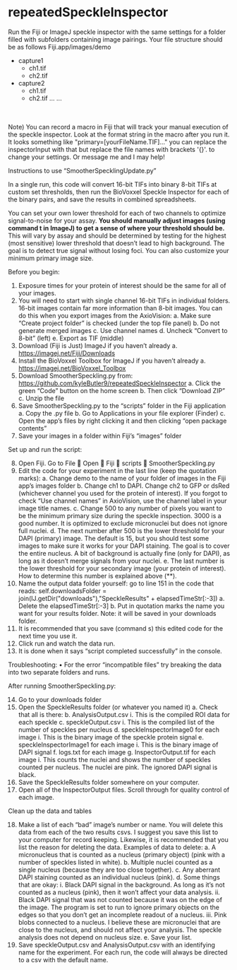 # repeatedSpeckleInspector
Run the Fiji or ImageJ speckle inspector with the same settings for a folder filled with subfolders containing image pairings. 
Your file structure should be as follows 
  Fiji.app/images/demo
   * capture1
     * ch1.tif
     * ch2.tif
   * capture2
     * ch1.tif
     * ch2.tif
      ...
    ...
<br />


<br />
Note) You can record a macro in Fiji that will track your manual execution of the speckle inspector. Look at the format string in the macro after you run it.
It looks something like "primary=[yourFileName.TIF]..." you can replace the inspectorInput with that but replace the 
file names with brackets '{}'. to change your settings. Or message me and I may help!

Instructions to use “SmootherSpecklingUpdate.py”

In a single run, this code will convert 16-bit TIFs into binary 8-bit TIFs at custom set thresholds, then run the BioVoxxel Speckle Inspector for each of the binary pairs, and save the results in combined spreadsheets.  

You can set your own lower threshold for each of two channels to optimize signal-to-noise for your assay. **You should manually adjust images (using command t in ImageJ) to get a sense of where your threshold should be.** This will vary by assay and should be determined by testing for the highest (most sensitive) lower threshold that doesn’t lead to high background. The goal is to detect true signal without losing foci. You can also customize your minimum primary image size. 

Before you begin: 

1.	Exposure times for your protein of interest should be the same for all of your images. 
2.	You will need to start with single channel 16-bit TIFs in individual folders. 16-bit images contain far more information than 8-bit images. You can do this when you export images from the AxioVision:
a.	Make sure “Create project folder” is checked (under the top file panel)
b.	Do not generate merged images
c.	Use channel names
d.	Uncheck “Convert to 8-bit” (left)
e.	Export as TIF (middle)
3.	Download (Fiji is Just) ImageJ if you haven’t already
a.	https://imagej.net/Fiji/Downloads
4.	Install the BioVoxxel Toolbox for ImageJ if you haven’t already
a.	https://imagej.net/BioVoxxel_Toolbox
5.	Download SmootherSpeckling.py from: https://github.com/kyleButler9/repeatedSpeckleInspector
a.	Click the green “Code” button on the home screen
b.	Then click “Download ZIP”
c.	Unzip the file
6.	Save SmootherSpeckling.py to the “scripts” folder in the Fiji application
a.	Copy the .py file
b.	Go to Applications in your file explorer (Finder)
c.	Open the app’s files by right clicking it and then clicking “open package contents”
7.	Save your images in a folder within Fiji’s “images” folder

Set up and run the script: 

8.	Open Fiji. Go to File  Open  Fiji  scripts  SmootherSpeckling.py
9.	Edit the code for your experiment in the last line (keep the quotation marks):
a.	Change demo to the name of your folder of images in the Fiji app’s images folder
b.	Change ch1 to DAPI. Change ch2 to GFP or dsRed (whichever channel you used for the protein of interest). If you forgot to check “Use channel names” in AxioVision, use the channel label in your image title names.
c.	Change 500 to any number of pixels you want to be the minimum primary size during the speckle inspection. 3000 is a good number. It is optimized to exclude micronuclei but does not ignore full nuclei. 
d.	The next number after 500 is the lower threshold for your DAPI (primary) image. The default is 15, but you should test some images to make sure it works for your DAPI staining. The goal is to cover the entire nucleus. A bit of background is actually fine (only for DAPI), as long as it doesn’t merge signals from your nuclei. 
e.	The last number is the lower threshold for your secondary image (your protein of interest). How to determine this number is explained above (**).
10.	 Name the output data folder yourself: go to line 151 in the code that reads: self.downloadsFolder = join(IJ.getDir("downloads"),"SpeckleResults" + elapsedTimeStr[:-3])
a.	Delete the elapsedTimeStr[:-3]
b.	Put in quotation marks the name you want for your results folder. Note: it will be saved in your downloads folder.
11.	It is recommended that you save (command s) this edited code for the next time you use it.
12.	Click run and watch the data run.
13.	It is done when it says “script completed successfully” in the console.

Troubleshooting:
•	For the error “incompatible files” try breaking the data into two separate folders and runs. 

After running SmootherSpeckling.py:

14.	Go to your downloads folder
15.	Open the SpeckleResults folder (or whatever you named it)
a.	Check that all is there: 
b.	AnalysisOutput.csv
i.	This is the compiled ROI data for each speckle
c.	speckleOutput.csv
i.	This is the compiled list of the number of speckles per nucleus
d.	speckleInspectorImage0 for each image
i.	This is the binary image of the speckle protein signal
e.	speckleInspectorImage1 for each image
i.	This is the binary image of DAPI signal
f.	logs.txt for each image
g.	InspectorOutput.tif for each image
i.	This counts the nuclei and shows the number of speckles counted per nucleus. The nuclei are pink. The ignored DAPI signal is black.
16.	Save the SpeckleResults folder somewhere on your computer.
17.	Open all of the InspectorOutput files. Scroll through for quality control of each image. 

Clean up the data and tables

18.	Make a list of each “bad” image’s number or name. You will delete this data from each of the two results csvs. I suggest you save this list to your computer for record keeping. Likewise, it is recommended that you list the reason for deleting the data. Examples of data to delete:
a.	A micronucleus that is counted as a nucleus (primary object) (pink with a number of speckles listed in white).
b.	Multiple nuclei counted as a single nucleus (because they are too close together).
c.	Any aberrant DAPI staining counted as an individual nucleus (pink).
d.	Some things that are okay:
i.	Black DAPI signal in the background. As long as it’s not counted as a nucleus (pink), then it won’t affect your data analysis.
ii.	Black DAPI signal that was not counted because it was on the edge of the image. The program is set to run to ignore primary objects on the edges so that you don’t get an incomplete readout of a nucleus.
iii.	Pink blobs connected to a nucleus. I believe these are micronuclei that are close to the nucleus, and should not affect your analysis. The speckle analysis does not depend on nucleus size.
e.	Save your list. 
19.	Save speckleOutput.csv and AnalysisOutput.csv with an identifying name for the experiment. For each run, the code will always be directed to a csv with the default name. 





